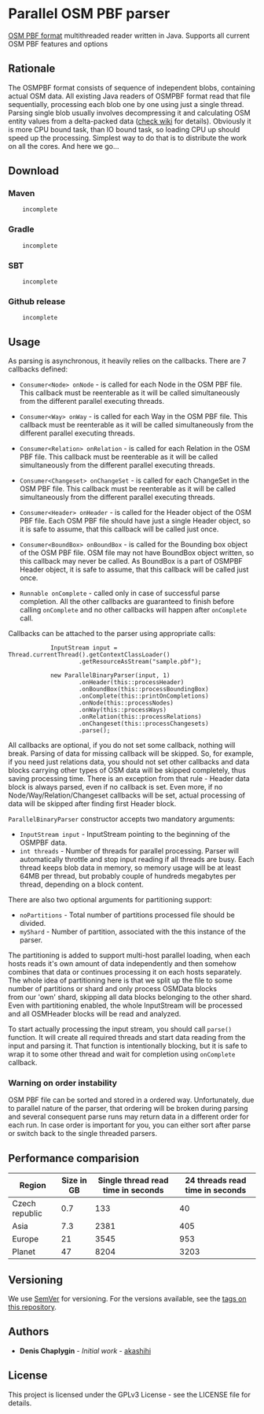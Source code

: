 # Parallel OSM PBF parser

[OSM PBF format](https://wiki.openstreetmap.org/wiki/PBF_Format) multithreaded reader written in Java. Supports all 
current OSM PBF features and options

## Rationale


The OSMPBF format consists of sequence of independent blobs, containing actual OSM data. All existing Java readers
of OSMPBF format read that file sequentially, processing each blob one by one using just a single thread. 
Parsing single blob usually involves decompressing it and calculating OSM entity values from a delta-packed
data ([check wiki](https://wiki.openstreetmap.org/wiki/PBF_Format) for details). Obviously it is more
CPU bound task, than IO bound task, so loading CPU up should speed up the processing. Simplest way to do that
is to distribute the work on all the cores. And here we go...

## Download

### Maven 
        
        incomplete
        
### Gradle

        incomplete
        
### SBT 
                        
        incomplete
        
### Github release

        incomplete
        
## Usage                
        
As parsing is asynchronous, it heavily relies on the callbacks. There are 7 callbacks defined:

* `Consumer<Node> onNode` - is called for each Node in the OSM PBF file. This callback must be reenterable as it will be 
called simultaneously from the different parallel executing threads.

* `Consumer<Way> onWay` - is called for each Way in the OSM PBF file. This callback must be reenterable as it will be 
called simultaneously from the different parallel executing threads.

* `Consumer<Relation> onRelation` - is called for each Relation in the OSM PBF file. This callback must be reenterable as it will be 
called simultaneously from the different parallel executing threads.

* `Consumer<Changeset> onChangeSet` - is called for each ChangeSet in the OSM PBF file. This callback must be reenterable as it will be 
called simultaneously from the different parallel executing threads.

* `Consumer<Header> onHeader` - is called for the Header object of the OSM PBF file. Each OSM PBF file should have just a single Header object,
so it is safe to assume, that this callback will be called just once.

* `Consumer<BoundBox> onBoundBox` - is called for the Bounding box object of the OSM PBF file. OSM file may not have BoundBox object written,
so this callback may never be called. As BoundBox is a part of OSMPBF Header object, it is safe to assume, that this callback will be called just once.

* `Runnable onComplete` - called only in case of successful parse completion. All the other callbacks are guaranteed 
to finish before calling `onComplete` and no other callbacks will happen after `onComplete` call.

Callbacks can be attached to the parser using appropriate calls:

                InputStream input = Thread.currentThread().getContextClassLoader()
                        .getResourceAsStream("sample.pbf");
        
                new ParallelBinaryParser(input, 1)
                        .onHeader(this::processHeader)
                        .onBoundBox(this::processBoundingBox)
                        .onComplete(this::printOnCompletions)
                        .onNode(this::processNodes)
                        .onWay(this::processWays)
                        .onRelation(this::processRelations)
                        .onChangeset(this::processChangesets)
                        .parse();


All callbacks are optional, if you do not set some callback, nothing will break. Parsing of data for missing callback 
will be skipped. So, for example, if you need just relations data, you should not set other callbacks and data blocks carrying
other types of OSM data will be skipped completely, thus saving processing time. 
There is an exception from that rule - Header data block is always parsed, even if no callback is set.
Even more, if no Node/Way/Relation/Changeset callbacks will be set,  actual processing of data will be skipped 
after finding first Header block. 

`ParallelBinaryParser` constructor accepts two mandatory arguments:

* `InputStream input` - InputStream pointing to the beginning of the OSMPBF data. 
* `int threads` - Number of threads for parallel processing. Parser will automatically throttle and stop input 
reading if all threads are busy. Each thread keeps blob data in memory, so memory usage will be at least
64MB per thread, but probably couple of hundreds megabytes per thread, depending on a block content.

There are also two optional arguments for partitioning support:

* `noPartitions` - Total number of partitions processed file should be divided.
* `myShard` - Number of partition, associated with the this instance of the parser.

The partitioning is added to support multi-host parallel loading, when each hosts reads it's own amount of data 
independently and then somehow combines that data or continues processing it on each hosts separately. The whole idea
of partitioning here is that we split up the file to some number of partitions or shard and only process OSMData blocks  
from our 'own' shard, skipping all data blocks belonging to the other shard. Even with partitioning enabled, the whole
InputStream will be processed and all OSMHeader blocks will be read and analyzed.

To start actually processing the input stream, you should call `parse()` function. It will create all required threads
and start data reading from the input and parsing it. That function is intentionally blocking, but it is safe to 
wrap it to some other thread and wait for completion using `onComplete` callback.  

### Warning on order instability

OSM PBF file can be sorted and stored in a ordered way. Unfortunately, due to parallel nature of the parser, that 
ordering will be broken during parsing and several consequent parse runs may return data in a different order for 
each run. In case order is important for you, you can either sort after parse or switch back to the single threaded
parsers. 


## Performance comparision

| Region         | Size in GB | Single thread read time in seconds | 24 threads read time in seconds |
|----------------|------------|------------------------------------|---------------------------------|
| Czech republic |  0.7       |  133                               | 40                              |
| Asia           |  7.3       |  2381                              | 405                             |
| Europe         |  21        |  3545                              | 953                             |
| Planet         |  47        |  8204                              | 3203                            |

## Versioning

We use [SemVer](http://semver.org/) for versioning. For the versions available, see the [tags on this repository](https://github.com/akashihi/parallelpbf/tags). 

## Authors

* **Denis Chaplygin** - *Initial work* - [akashihi](https://github.com/akashihi)

## License

This project is licensed under the GPLv3 License - see the LICENSE file for details.